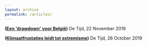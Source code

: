 ```yaml
---
layout: archive
permalink: /articles/
---
```


**([Een 'drawdown' voor België](https://www.tijd.be/opinie/column/een-drawdown-voor-belgie/10184666.html?rc_source=tijd&rc_medium=unknown&rc_content=article-list))** De Tijd, 22 November 2019

**([Klimaatfrustaties leidt tot extremisme](https://www.tijd.be/nieuws/archief/klimaatfrustratie-leidt-tot-extremisme/10176119))** De Tijd, 26 October 2019
